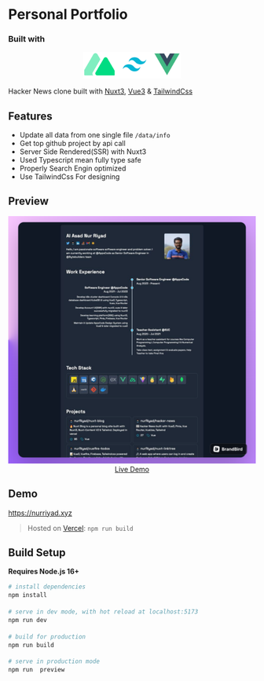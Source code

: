 # Personal Portfolio

### Built with

<p align="center">
    <img width="200" src="./assets/img/logo.png">
</p>

Hacker News clone built
with [Nuxt3](https://nuxt.com), [Vue3](https://vuejs.org) & [TailwindCss](https://tailwindcss.com/)

## Features

- Update all data from one single file `/data/info`
- Get top github project by api call
- Server Side Rendered(SSR) with Nuxt3
- Used Typescript mean fully type safe
- Properly Search Engin optimized
- Use TailwindCss For designing

## Preview

<p align="center">
  <a href="https://nurriyad.xyz" target="_blank">
    <img width="1090" src="./assets/img/screely-1.png">
    <br>
    Live Demo
  </a>
</p>

## Demo

https://nurriyad.xyz

> Hosted on [Vercel](https://vercel.com/): `npm run build`

## Build Setup

**Requires Node.js 16+**

```bash
# install dependencies
npm install

# serve in dev mode, with hot reload at localhost:5173
npm run dev

# build for production
npm run build

# serve in production mode
npm run  preview

```
